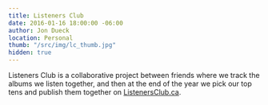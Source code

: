 ```yaml
---
title: Listeners Club
date: 2016-01-16 18:00:00 -06:00
author: Jon Dueck
location: Personal
thumb: "/src/img/lc_thumb.jpg"
hidden: true
---
```


Listeners Club is a collaborative project between friends where we track the albums we listen together, and then at the end of the year we pick our top tens and publish them together on [ListenersClub.ca](https://listenersclub.ca).
